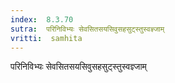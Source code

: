 ```yaml
---
index:  8.3.70
sutra:  परिनिविभ्यः सेवसितसयसिवुसहसुट्स्तुस्वज्ञ्जाम्
vritti:  samhita 
---
```


परिनिविभ्यः सेवसितसयसिवुसहसुट्स्तुस्वज्ञ्जाम्

